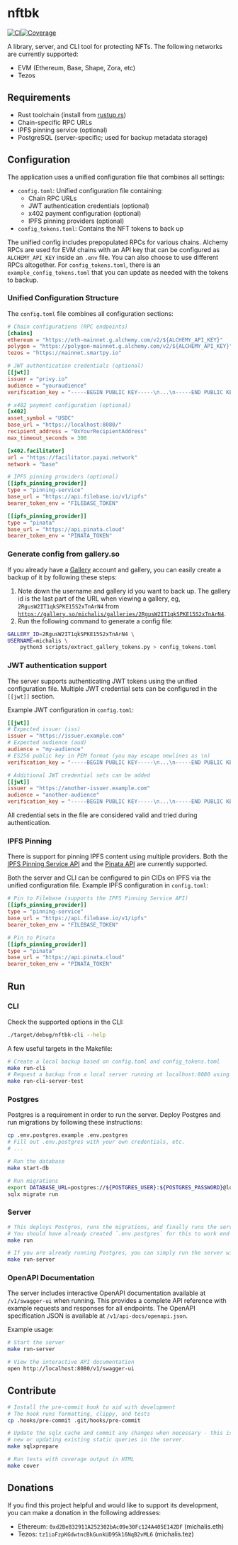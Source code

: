 # nftbk

[![CI](https://github.com/0xmichalis/nftbk/actions/workflows/ci.yml/badge.svg)](https://github.com/0xmichalis/nftbk/actions/workflows/ci.yml)[![Coverage](https://coveralls.io/repos/github/0xmichalis/nftbk/badge.svg?branch=main)](https://coveralls.io/github/0xmichalis/nftbk?branch=main)

A library, server, and CLI tool for protecting NFTs. The following networks are currently supported:
- EVM (Ethereum, Base, Shape, Zora, etc)
- Tezos

## Requirements

- Rust toolchain (install from [rustup.rs](https://rustup.rs))
- Chain-specific RPC URLs
- IPFS pinning service (optional)
- PostgreSQL (server-specific; used for backup metadata storage)

## Configuration

The application uses a unified configuration file that combines all settings:

- `config.toml`: Unified configuration file containing:
  - Chain RPC URLs
  - JWT authentication credentials (optional)
  - x402 payment configuration (optional)
  - IPFS pinning providers (optional)
- `config_tokens.toml`: Contains the NFT tokens to back up

The unified config includes prepopulated RPCs for various chains. Alchemy RPCs are used for EVM chains with an API key that can be configured as `ALCHEMY_API_KEY` inside an `.env` file. You can also choose to use different RPCs altogether. For `config_tokens.toml`, there is an `example_config_tokens.toml` that you can update as needed with the tokens to backup.

### Unified Configuration Structure

The `config.toml` file combines all configuration sections:

```toml
# Chain configurations (RPC endpoints)
[chains]
ethereum = "https://eth-mainnet.g.alchemy.com/v2/${ALCHEMY_API_KEY}"
polygon = "https://polygon-mainnet.g.alchemy.com/v2/${ALCHEMY_API_KEY}"
tezos = "https://mainnet.smartpy.io"

# JWT authentication credentials (optional)
[[jwt]]
issuer = "privy.io"
audience = "youraudience"
verification_key = "-----BEGIN PUBLIC KEY-----\n...\n-----END PUBLIC KEY-----"

# x402 payment configuration (optional)
[x402]
asset_symbol = "USDC"
base_url = "https://localhost:8080/"
recipient_address = "0xYourRecipientAddress"
max_timeout_seconds = 300

[x402.facilitator]
url = "https://facilitator.payai.network"
network = "base"

# IPFS pinning providers (optional)
[[ipfs_pinning_provider]]
type = "pinning-service"
base_url = "https://api.filebase.io/v1/ipfs"
bearer_token_env = "FILEBASE_TOKEN"

[[ipfs_pinning_provider]]
type = "pinata"
base_url = "https://api.pinata.cloud"
bearer_token_env = "PINATA_TOKEN"
```

### Generate config from gallery.so

If you already have a [Gallery](https://gallery.so) account and gallery, you can easily create a backup of it by following these steps:
1. Note down the username and gallery id you want to back up. The gallery id is the last part of the URL when viewing a gallery, eg, `2RgusW2IT1qkSPKE15S2xTnArN4`  from [`https://gallery.so/michalis/galleries/2RgusW2IT1qkSPKE15S2xTnArN4`](https://gallery.so/michalis/galleries/2RgusW2IT1qkSPKE15S2xTnArN4).
2. Run the following command to generate a config file:
```sh
GALLERY_ID=2RgusW2IT1qkSPKE15S2xTnArN4 \
USERNAME=michalis \
    python3 scripts/extract_gallery_tokens.py > config_tokens.toml
```

### JWT authentication support

The server supports authenticating JWT tokens using the unified configuration file. Multiple JWT credential sets can be configured in the `[[jwt]]` section.

Example JWT configuration in `config.toml`:

```toml
[[jwt]]
# Expected issuer (iss)
issuer = "https://issuer.example.com"
# Expected audience (aud)
audience = "my-audience"
# ES256 public key in PEM format (you may escape newlines as \n)
verification_key = "-----BEGIN PUBLIC KEY-----\n...\n-----END PUBLIC KEY-----\n"

# Additional JWT credential sets can be added
[[jwt]]
issuer = "https://another-issuer.example.com"
audience = "another-audience"
verification_key = "-----BEGIN PUBLIC KEY-----\n...\n-----END PUBLIC KEY-----\n"
```

All credential sets in the file are considered valid and tried during authentication.

### IPFS Pinning

There is support for pinning IPFS content using multiple providers. Both the [IPFS Pinning Service API](https://ipfs.github.io/pinning-services-api-spec/) and the [Pinata API](https://docs.pinata.cloud/api-reference/introduction) are currently supported. 

Both the server and CLI can be configured to pin CIDs on IPFS via the unified configuration file. Example IPFS configuration in `config.toml`:

```toml
# Pin to Filebase (supports the IPFS Pinning Service API)
[[ipfs_pinning_provider]]
type = "pinning-service"
base_url = "https://api.filebase.io/v1/ipfs"
bearer_token_env = "FILEBASE_TOKEN"

# Pin to Pinata
[[ipfs_pinning_provider]]
type = "pinata"
base_url = "https://api.pinata.cloud"
bearer_token_env = "PINATA_TOKEN"
```

## Run

### CLI

Check the supported options in the CLI:

```sh
./target/debug/nftbk-cli --help
```

A few useful targets in the Makefile:

```sh
# Create a local backup based on config.toml and config_tokens.toml
make run-cli
# Request a backup from a local server running at localhost:8080 using tokens defined in config_tokens_test.toml
make run-cli-server-test 
```

### Postgres

Postgres is a requirement in order to run the server. Deploy Postgres and run migrations by following these instructions:

```sh
cp .env.postgres.example .env.postgres
# Fill out .env.postgres with your own credentials, etc.
# ...

# Run the database
make start-db

# Run migrations
export DATABASE_URL=postgres://${POSTGRES_USER}:${POSTGRES_PASSWORD}@localhost:5432/${POSTGRES_DB}
sqlx migrate run
```

### Server

```sh
# This deploys Postgres, runs the migrations, and finally runs the server
# You should have already created `.env.postgres` for this to work end to end.
make run

# If you are already running Postgres, you can simply run the server with:
make run-server
```

### OpenAPI Documentation

The server includes interactive OpenAPI documentation available at `/v1/swagger-ui` when running. This provides a complete API reference with example requests and responses for all endpoints. The OpenAPI specification JSON is available at `/v1/api-docs/openapi.json`.

Example usage:
```sh
# Start the server
make run-server

# View the interactive API documentation
open http://localhost:8080/v1/swagger-ui
```

## Contribute

```sh
# Install the pre-commit hook to aid with development
# The hook runs formatting, clippy, and tests
cp .hooks/pre-commit .git/hooks/pre-commit

# Update the sqlx cache and commit any changes when necessary - this is needed when developing
# new or updating existing static queries in the server.
make sqlxprepare

# Run tests with coverage output in HTML
make cover
```

## Donations

If you find this project helpful and would like to support its development, you can make a donation in the following addresses:
* Ethereum: `0xd2Be832911A252302bAc09e30Fc124A405E142DF` (michalis.eth)
* Tezos: `tz1ioFzpKGdwtncBkGunkUD9Sk16NqB2vML6` (michalis.tez)

